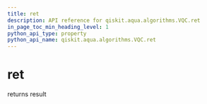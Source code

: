 ```yaml
---
title: ret
description: API reference for qiskit.aqua.algorithms.VQC.ret
in_page_toc_min_heading_level: 1
python_api_type: property
python_api_name: qiskit.aqua.algorithms.VQC.ret
---
```


# ret

returns result

